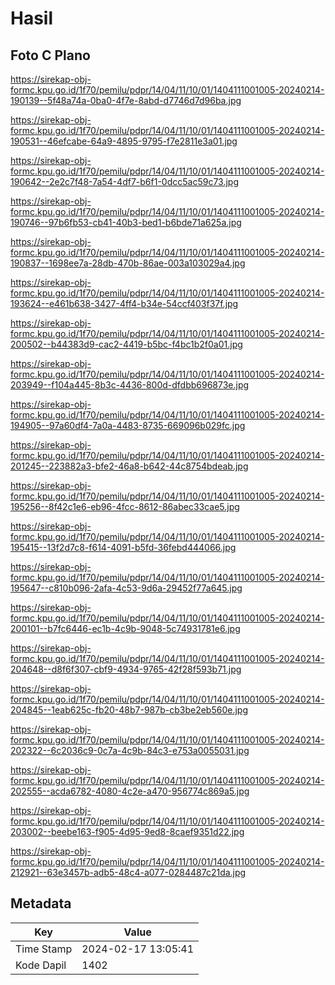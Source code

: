 # Hasil

## Foto C Plano

https://sirekap-obj-formc.kpu.go.id/1f70/pemilu/pdpr/14/04/11/10/01/1404111001005-20240214-190139--5f48a74a-0ba0-4f7e-8abd-d7746d7d96ba.jpg

https://sirekap-obj-formc.kpu.go.id/1f70/pemilu/pdpr/14/04/11/10/01/1404111001005-20240214-190531--46efcabe-64a9-4895-9795-f7e2811e3a01.jpg

https://sirekap-obj-formc.kpu.go.id/1f70/pemilu/pdpr/14/04/11/10/01/1404111001005-20240214-190642--2e2c7f48-7a54-4df7-b6f1-0dcc5ac59c73.jpg

https://sirekap-obj-formc.kpu.go.id/1f70/pemilu/pdpr/14/04/11/10/01/1404111001005-20240214-190746--97b6fb53-cb41-40b3-bed1-b6bde71a625a.jpg

https://sirekap-obj-formc.kpu.go.id/1f70/pemilu/pdpr/14/04/11/10/01/1404111001005-20240214-190837--1698ee7a-28db-470b-86ae-003a103029a4.jpg

https://sirekap-obj-formc.kpu.go.id/1f70/pemilu/pdpr/14/04/11/10/01/1404111001005-20240214-193624--e461b638-3427-4ff4-b34e-54ccf403f37f.jpg

https://sirekap-obj-formc.kpu.go.id/1f70/pemilu/pdpr/14/04/11/10/01/1404111001005-20240214-200502--b44383d9-cac2-4419-b5bc-f4bc1b2f0a01.jpg

https://sirekap-obj-formc.kpu.go.id/1f70/pemilu/pdpr/14/04/11/10/01/1404111001005-20240214-203949--f104a445-8b3c-4436-800d-dfdbb696873e.jpg

https://sirekap-obj-formc.kpu.go.id/1f70/pemilu/pdpr/14/04/11/10/01/1404111001005-20240214-194905--97a60df4-7a0a-4483-8735-669096b029fc.jpg

https://sirekap-obj-formc.kpu.go.id/1f70/pemilu/pdpr/14/04/11/10/01/1404111001005-20240214-201245--223882a3-bfe2-46a8-b642-44c8754bdeab.jpg

https://sirekap-obj-formc.kpu.go.id/1f70/pemilu/pdpr/14/04/11/10/01/1404111001005-20240214-195256--8f42c1e6-eb96-4fcc-8612-86abec33cae5.jpg

https://sirekap-obj-formc.kpu.go.id/1f70/pemilu/pdpr/14/04/11/10/01/1404111001005-20240214-195415--13f2d7c8-f614-4091-b5fd-36febd444066.jpg

https://sirekap-obj-formc.kpu.go.id/1f70/pemilu/pdpr/14/04/11/10/01/1404111001005-20240214-195647--c810b096-2afa-4c53-9d6a-29452f77a645.jpg

https://sirekap-obj-formc.kpu.go.id/1f70/pemilu/pdpr/14/04/11/10/01/1404111001005-20240214-200101--b7fc6446-ec1b-4c9b-9048-5c74931781e6.jpg

https://sirekap-obj-formc.kpu.go.id/1f70/pemilu/pdpr/14/04/11/10/01/1404111001005-20240214-204648--d8f6f307-cbf9-4934-9765-42f28f593b71.jpg

https://sirekap-obj-formc.kpu.go.id/1f70/pemilu/pdpr/14/04/11/10/01/1404111001005-20240214-204845--1eab625c-fb20-48b7-987b-cb3be2eb560e.jpg

https://sirekap-obj-formc.kpu.go.id/1f70/pemilu/pdpr/14/04/11/10/01/1404111001005-20240214-202322--6c2036c9-0c7a-4c9b-84c3-e753a0055031.jpg

https://sirekap-obj-formc.kpu.go.id/1f70/pemilu/pdpr/14/04/11/10/01/1404111001005-20240214-202555--acda6782-4080-4c2e-a470-956774c869a5.jpg

https://sirekap-obj-formc.kpu.go.id/1f70/pemilu/pdpr/14/04/11/10/01/1404111001005-20240214-203002--beebe163-f905-4d95-9ed8-8caef9351d22.jpg

https://sirekap-obj-formc.kpu.go.id/1f70/pemilu/pdpr/14/04/11/10/01/1404111001005-20240214-212921--63e3457b-adb5-48c4-a077-0284487c21da.jpg


## Metadata

| Key        | Value               |
| ---------- | ------------------- |
| Time Stamp | 2024-02-17 13:05:41 |
| Kode Dapil | 1402                |



